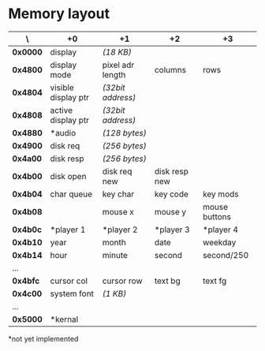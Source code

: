 Memory layout
=============

\          | +0                  | +1                | +2            | +3
-----------|---------------------|-------------------|---------------|--------------
**0x0000** | display             | _(18 KB)_         |               |
**0x4800** | display mode        | pixel adr length  | columns       | rows
**0x4804** | visible display ptr | _(32bit address)_ |               |
**0x4808** | active display ptr  | _(32bit address)_ |               |
**0x4880** | *audio              | _(128 bytes)_     |               |
**0x4900** | disk req            | _(256 bytes)_     |               |
**0x4a00** | disk resp           | _(256 bytes)_     |               |
**0x4b00** | disk open           | disk req new      | disk resp new |
**0x4b04** | char queue          | key char          | key code      | key mods
**0x4b08** |                     | mouse x           | mouse y       | mouse buttons
**0x4b0c** | *player 1           | *player 2         | *player 3     | *player 4
**0x4b10** | year                | month             | date          | weekday
**0x4b14** | hour                | minute            | second        | second/250
...        |                     |                   |               |
**0x4bfc** | cursor col          | cursor row        | text bg       | text fg
**0x4c00** | system font         | _(1 KB)_          |               |
...        |                     |                   |               |
**0x5000** | *kernal             |                   |               |

*not yet implemented
